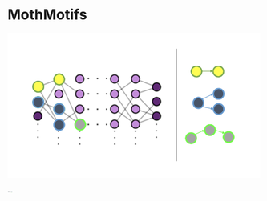 # MothMotifs


![motif](figs/motif_fig.png)

<img src="figs/motif_fig.png" alt="motif" width="10"/>
